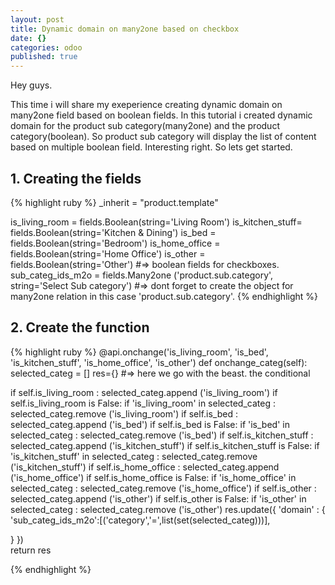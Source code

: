```yaml
---
layout: post
title: Dynamic domain on many2one based on checkbox
date: {}
categories: odoo
published: true
---
```

Hey guys.

This time i will share my exeperience creating dynamic domain on many2one field based on boolean fields. In this tutorial i created dynamic domain for the product sub category(many2one) and the product category(boolean). So product sub category will display the list of content based on multiple boolean field. Interesting right. So lets get started.

## 1. Creating the fields

{% highlight ruby %}
_inherit = "product.template"

is_living_room  = fields.Boolean(string='Living Room')
is_kitchen_stuff= fields.Boolean(string='Kitchen & Dining')
is_bed          = fields.Boolean(string='Bedroom')
is_home_office  = fields.Boolean(string='Home Office')
is_other        = fields.Boolean(string='Other')
#=> boolean fields for checkboxes.
sub_categ_ids_m2o = fields.Many2one ('product.sub.category', string='Select Sub category')
#=> dont forget to create the object for many2one relation in this case 'product.sub.category'.
{% endhighlight %}

## 2. Create the function 

{% highlight ruby %}
@api.onchange('is_living_room', 'is_bed', 'is_kitchen_stuff', 'is_home_office', 'is_other')
def onchange_categ(self):
  selected_categ = []
  res={}
  #=> here we go with the beast. the conditional
  
  if self.is_living_room :
  	selected_categ.append ('is_living_room')
  if self.is_living_room is False:
  	if 'is_living_room' in selected_categ :
  		selected_categ.remove ('is_living_room')
  if self.is_bed :
  	selected_categ.append ('is_bed') 
  if self.is_bed is False:
  	if 'is_bed' in selected_categ :
  		selected_categ.remove ('is_bed')
  if self.is_kitchen_stuff :
  	selected_categ.append ('is_kitchen_stuff') 
  if self.is_kitchen_stuff is False:
  	if 'is_kitchen_stuff' in selected_categ :
  		selected_categ.remove ('is_kitchen_stuff')
  if self.is_home_office :
  	selected_categ.append ('is_home_office') 
  if self.is_home_office is False:
  	if 'is_home_office' in selected_categ :
  		selected_categ.remove ('is_home_office')
  if self.is_other :
  	selected_categ.append ('is_other')
  if self.is_other is False:
  	if 'is_other' in selected_categ :
  		selected_categ.remove ('is_other')
  res.update({
  'domain' : {
  'sub_categ_ids_m2o':[('category','=',list(set(selected_categ)))],

  }
  })        
  return res

{% endhighlight %}




